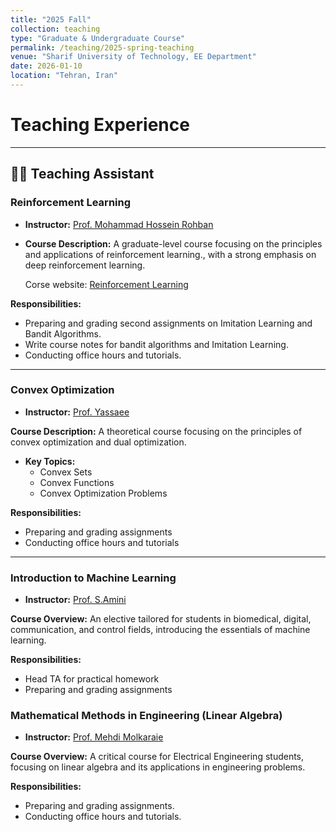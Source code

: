 ```yaml
---
title: "2025 Fall"
collection: teaching
type: "Graduate & Undergraduate Course"
permalink: /teaching/2025-spring-teaching
venue: "Sharif University of Technology, EE Department"
date: 2026-01-10
location: "Tehran, Iran"
---
```


# Teaching Experience

---

## 👩‍🏫 Teaching Assistant

### **Reinforcement Learning**

- **Instructor:** [Prof. Mohammad Hossein Rohban](https://scholar.google.com/citations?user=pRyJ6FkAAAAJ&hl=en)
- **Course Description:**
  A graduate-level course focusing on the principles and applications of reinforcement learning., with a strong emphasis on deep reinforcement learning.

  Corse website: [Reinforcement Learning](https://deeprlcourse.github.io/)

**Responsibilities:**

- Preparing and grading second assignments on Imitation Learning and Bandit Algorithms.
- Write course notes for bandit algorithms and Imitation Learning.
- Conducting office hours and tutorials.

---

### **Convex Optimization**

- **Instructor:** [Prof. Yassaee](https://scholar.google.com/citations?user=Y6vuiBUAAAAJ&hl=en)

**Course Description:**
A theoretical course focusing on the principles of convex optimization and dual optimization.

- **Key Topics:**
  - Convex Sets
  - Convex Functions
  - Convex Optimization Problems

**Responsibilities:**

- Preparing and grading assignments
- Conducting office hours and tutorials

---

### **Introduction to Machine Learning**

- **Instructor:** [Prof. S.Amini](https://scholar.google.com/citations?user=24GngZYAAAAJ&hl=en)

**Course Overview:**
An elective tailored for students in biomedical, digital, communication, and control fields, introducing the essentials of machine learning.

**Responsibilities:**

- Head TA for practical homework
- Preparing and grading assignments

### **Mathematical Methods in Engineering (Linear Algebra)**

- **Instructor:** [Prof. Mehdi Molkaraie](https://www.researchgate.net/profile/Mehdi-Molkaraie)

**Course Overview:**
A critical course for Electrical Engineering students, focusing on linear algebra and its applications in engineering problems.

**Responsibilities:**

- Preparing and grading assignments.
- Conducting office hours and tutorials.
